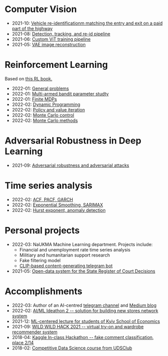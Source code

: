 # Computer Vision
* 2021-10: [Vehicle re-identificationm matching the entry and exit on a paid part of the highway](https://docs.google.com/presentation/d/1zZCBE86aHT9x0K1hhb9Rpat3yKQFjI0yq-DJpV3L2zE/edit?usp=sharing)
* 2021-08: [Detection, tracking, and re-id pipeline](https://github.com/righteousronin/Portfolio/tree/main/Computer%20Vision/Detection%2C%20re-id%2C%20and%20tracking)
* 2021-06: [Custom ViT training pipeline](https://github.com/righteousronin/Portfolio/tree/main/Computer%20Vision/Custom%20ViT%20pipeline)
* 2021-05: [VAE image reconstruction](https://github.com/righteousronin/Portfolio/tree/main/Computer%20Vision/VAE%20anime%20image%20reconstruction)

# Reinforcement Learning
Based on [this RL book.](http://incompleteideas.net/book/RLbook2020.pdf)
* 2022-01: [General problems](https://github.com/righteousronin/Portfolio/blob/main/Reinforcement%20Learning/1.%20General%20RL%20questions.pdf)
* 2022-01: [Multi-armed bandit parameter studty](https://github.com/righteousronin/Portfolio/blob/main/Reinforcement%20Learning/2.%20Multi-armed%20bandit%20paramter%20study.ipynb)
* 2022-01: [Finite MDPs](https://github.com/righteousronin/Portfolio/blob/main/Reinforcement%20Learning/3.%20Finite%20MDP.pdf)
* 2022-02: [Dynamic Programming](https://github.com/righteousronin/Portfolio/blob/main/Reinforcement%20Learning/4.%20Dynamic%20Programing.pdf)
* 2022-02: [Policy and value iteration](https://github.com/righteousronin/Portfolio/blob/main/Reinforcement%20Learning/4.%20Policy%20iteration%2C%20value%20iteration.ipynb)
* 2022-02: [Monte Carlo control](https://github.com/righteousronin/Portfolio/blob/main/Reinforcement%20Learning/5.%20Monte%20Carlo%20control.ipynb)
* 2022-02: [Monte Carlo methods](https://github.com/righteousronin/Portfolio/blob/main/Reinforcement%20Learning/5.%20Monte%20Carlo%20methods.pdf)

# Adversarial Robustness in Deep Learning
* 2021-09: [Adversarial robustness and adversarial attacks](https://docs.google.com/presentation/d/1yTowZfeE9WaqxIKDuJgQ2cmLCp_KEvNXYoj35iYVgz0/edit?usp=sharing)

# Time series analysis
* 2022-02: [ACF, PACF, GARCH](https://github.com/righteousronin/Portfolio/blob/main/Time%20Series/ACF.%20PACF.%20GARCH.ipynb)
* 2022-02: [Exponential Smoothing, SARIMAX](https://github.com/righteousronin/Portfolio/blob/main/Time%20Series/Exponential%20smoothing.%20SARIMA.ipynb)
* 2022-02: [Hurst exponent, anomaly detection](https://github.com/righteousronin/Portfolio/blob/main/Time%20Series/Hurst%20exponent.%20Anomaly%20detection.ipynb)

# Personal projects
* 2022-03: NaUKMA Machine Learning department. Projects include:
	* Financial and unemployment rate time series analysis
	* Militiary and humanitarian support research
	* Fake filtering model
	* [CLIP-based content-generating telegram bot](https://github.com/righteousronin/cyber-memebot)
* 2021-05: [Open-data system for the State Register of Court Decisions](http://ekmair.ukma.edu.ua/bitstream/handle/123456789/22455/Kuzmenko_Bakalavrska_robota.pdf?sequence=1&isAllowed=y)

# Accomplishments
* 2022-03: Author of an AI-centred [telegram channel](https://t.me/aicoven) and [Medium blog](https://righteous-ronin.medium.com)
* 2022-02: [AI/ML Ideathon 2 -- solution for building new stores network system](https://docs.google.com/presentation/d/1vPYM-vPZQ2GFgk9oqp5px6_QXoq0ZxqH/edit?usp=sharing&ouid=102286188667012603283&rtpof=true&sd=true)
* 2021-12: [ML-centered lecture for students of Kyiv School of Economics](https://gdsc.community.dev/events/details/developer-student-clubs-kyiv-school-of-economics-presents-machine-learning-vs-software-engineering-overview-of-ai-foundations-and-application-areas/)
* 2021-09: [WILD WILD HACK 2021 -- virtual try-on and wardrobe recommender system](https://youtu.be/M7cR-Sd4XU0)
* 2018-04: [Kaggle In-class Hackathon -- fake comment classification, place 2/14](https://www.kaggle.com/c/ds-ai-spring-hack/leaderboard)
* 2018-02: [Competitive Data Science course from UDSClub](https://github.com/righteousronin/UDSClub-HA)


